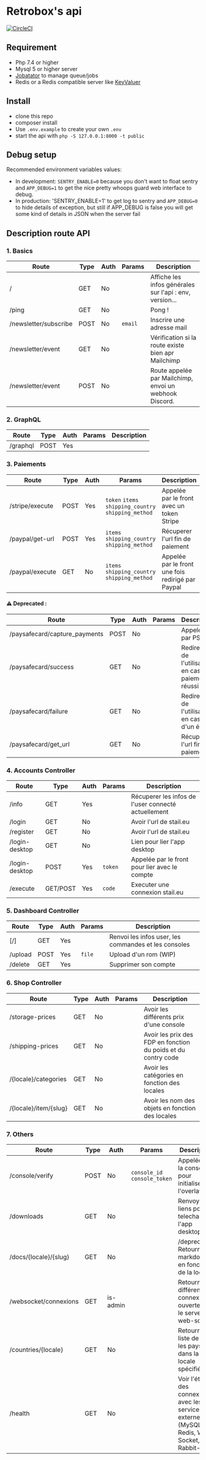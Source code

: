 # Retrobox's api

[![CircleCI](https://circleci.com/gh/retrobox/api.svg?style=svg)](https://circleci.com/gh/retrobox/api)

## Requirement

- Php 7.4 or higher
- Mysql 5 or higher server
- [Jobatator](https://github.com/lefuturiste/keyvaluer) to manage queue/jobs
- Redis or a Redis compatible server like [KeyValuer](https://github.com/lefuturiste/keyvaluer)

## Install

- clone this repo
- composer install
- Use `.env.example` to create your own `.env`
- start the api with `php -S 127.0.0.1:8000 -t public`

## Debug setup

Recommended environment variables values:
- In development: `SENTRY_ENABLE=0` because you don't want to float sentry and `APP_DEBUG=1` to get the nice pretty whoops guard web interface to debug.
- In production: 'SENTRY_ENABLE=1' to get log to sentry and `APP_DEBUG=0` to hide details of exception, but still if APP_DEBUG is false you will get some kind of details in JSON when the server fail

## Description route API

### 1. Basics

| Route | Type | Auth | Params | Description | 
|--|--|--|--|--|
| / | GET | No |  | Affiche les infos générales sur l'api : env, version... |
| /ping | GET | No |  | Pong ! |
| /newsletter/subscribe | POST | No | `email` | Inscrire une adresse mail |
| /newsletter/event | GET | No |  | Vérification si la route existe bien apr Mailchimp |
| /newsletter/event | POST | No |  | Route appelée par Mailchimp, envoi un webhook Discord. |

### 2. GraphQL


| Route | Type | Auth | Params | Description | 
|--|--|--|--|--|
| /graphql | POST | Yes |  |  |


### 3. Paiements

| Route | Type | Auth | Params | Description | 
|--|--|--|--|--|
| /stripe/execute | POST | Yes | `token` `items` `shipping_country` `shipping_method` | Appelée par le front avec un token Stripe |
| /paypal/get-url | POST | Yes | `items` `shipping_country` `shipping_method` | Récuperer l'url fin de paiement |
| /paypal/execute | GET | No | `items` `shipping_country` `shipping_method` | Appelée par le front une fois redirigé par Paypal |

#### ⚠ Deprecated :

| Route | Type | Auth | Params | Description | 
|--|--|--|--|--|
| /paysafecard/capture_payments | POST | No |  | Appelée par PSC |
| /paysafecard/success | GET | No |  | Redirection de l'utilisateur en cas de paiement réussi |
| /paysafecard/failure | GET | No |  | Redirection de l'utilisateur en cas de d'un échec |
| /paysafecard/get_url | GET | No |  | Récuperer l'url fin de paiement |

### 4. Accounts Controller

| Route | Type | Auth | Params | Description | 
|--|--|--|--|--|
| /info | GET | Yes |  | Récuperer les infos de l'user connecté actuellement |
| /login | GET | No |  | Avoir l'url de stail.eu |
| /register | GET | No |  | Avoir l'url de stail.eu |
| /login-desktop | GET | No |  | Lien pour lier l'app desktop |
| /login-desktop | POST | Yes | `token` | Appelée par le front pour lier avec le compte |
| /execute | GET/POST | Yes | `code` | Executer une connexion stail.eu |

### 5. Dashboard Controller

| Route | Type | Auth | Params | Description | 
|--|--|--|--|--|
| [/] | GET | Yes |  | Renvoi les infos user, les commandes et les consoles |
| /upload | POST | Yes | `file` | Upload d'un rom (WIP) |
| /delete | GET | Yes |  | Supprimer son compte |

### 6. Shop Controller

| Route | Type | Auth | Params | Description | 
|--|--|--|--|--|
| /storage-prices | GET | No |  | Avoir les différents prix d'une console |
| /shipping-prices | GET | No |  | Avoir les prix des FDP en fonction du poids et du contry code |
| /{locale}/categories | GET | No |  | Avoir les catégories en fonction des locales |
| /{locale}/item/{slug} | GET | No |  | Avoir les nom des objets en fonction des locales |

### 7. Others

| Route | Type | Auth | Params | Description | 
|--|--|--|--|--|
| /console/verify | POST | No | `console_id` `console_token` | Appelée par la console pour initialiser l'overlay |
| /downloads | GET | No |  | Renvoyer les liens pour telechager l'app desktop |
| /docs/{locale}/{slug} | GET | No |  | /deprecated\ Retourne le markdown en fonction de la locales |
| /websocket/connexions | GET | is-admin |  | Retourne les différentes connexions ouvertes sur le serveur web-socket |
| /countries/{locale} | GET | No |  | Retourne la liste de tous les pays dans la locale spécifiée |
| /health | GET | No |  | Voir l'état des connexions avec les services externes (MySQL, Redis, Web-Socket, Rabbit-MQ) |

